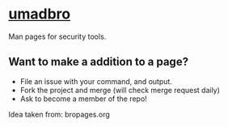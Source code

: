 [umadbro](http://www.umadbro.pw)
=======

Man pages for security tools.

## Want to make a addition to a page?
* File an issue with your command, and output.
* Fork the project and merge (will check merge request daily)
* Ask to become a member of the repo!



Idea taken from: bropages.org